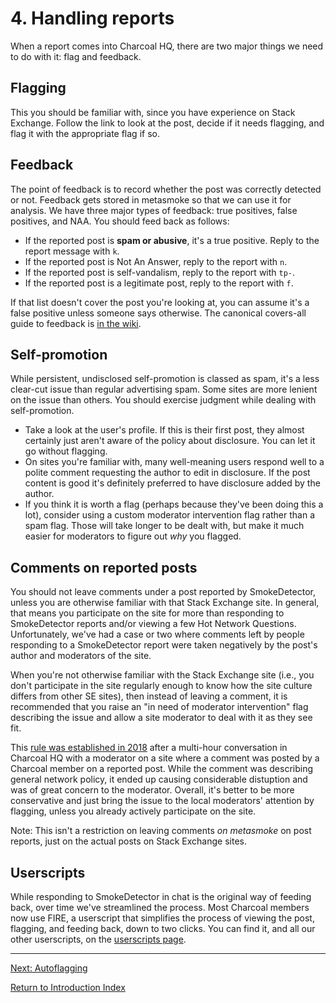 ---
---

# 4. Handling reports
When a report comes into Charcoal HQ, there are two major things we need to do with it: flag
and feedback.

## Flagging
This you should be familiar with, since you have experience on Stack Exchange. Follow the link to look 
at the post, decide if it needs flagging, and flag it with the appropriate flag if so.

## Feedback
The point of feedback is to record whether the post was correctly detected or not. Feedback
gets stored in metasmoke so that we can use it for analysis. We have three major types of
feedback: true positives, false positives, and NAA. You should feed back as follows:

 - If the reported post is **spam or abusive**, it's a true positive. Reply to the report
   message with `k`.
 - If the reported post is Not An Answer, reply to the report with `n`.
 - If the reported post is self-vandalism, reply to the report with `tp-`.
 - If the reported post is a legitimate post, reply to the report with `f`.

If that list doesn't cover the post you're looking at, you can assume it's a false positive
unless someone says otherwise. The canonical covers-all guide to feedback is
[in the wiki][wiki].

## Self-promotion
While persistent, undisclosed self-promotion is classed as spam, it's a less clear-cut issue
than regular advertising spam. Some sites are more lenient on the issue than others. You
should exercise judgment while dealing with self-promotion.

 - Take a look at the user's profile. If this is their first post, they almost certainly
   just aren't aware of the policy about disclosure. You can let it go without flagging.
 - On sites you're familiar with, many well-meaning users respond well to a polite comment
   requesting the author to edit in disclosure. If the post content is good it's definitely
   preferred to have disclosure added by the author.
 - If you think it is worth a flag (perhaps because they've been doing this a lot),
   consider using a custom moderator intervention flag rather than a spam flag. Those will
   take longer to be dealt with, but make it much easier for moderators to figure out _why_
   you flagged.

## Comments on reported posts
You should not leave comments under a post reported by SmokeDetector, unless you are otherwise
familiar with that Stack Exchange site. In general, that means you participate on the site for
more than responding to SmokeDetector reports and/or viewing a few Hot Network Questions.
Unfortunately, we've had a case or two where comments left by people responding to a SmokeDetector
report were taken negatively by the post's author and moderators of the site.

When you're not otherwise familiar with the Stack Exchange site (i.e., you don't participate in the
site regularly enough to know how the site culture differs from other SE sites), then instead of
leaving a comment, it is recommended that you raise an "in need of moderator intervention" flag
describing the issue and allow a site moderator to deal with it as they see fit.

This [rule was established in 2018](https://chat.stackexchange.com/transcript/11540?m=43203660#43203660)
after a multi-hour conversation in Charcoal HQ with a moderator on a site where a comment
was posted by a Charcoal member on a reported post. While the comment was describing general
network policy, it ended up causing considerable distuption and was of great concern to the
moderator. Overall, it's better to be more conservative and just bring the issue to the
local moderators' attention by flagging, unless you already actively participate on the site.

Note: This isn't a restriction on leaving comments *on metasmoke* on post reports, just on the
actual posts on Stack Exchange sites.

## Userscripts
While responding to SmokeDetector in chat is the original way of feeding back, over time
we've streamlined the process. Most Charcoal members now use FIRE, a userscript that
simplifies the process of viewing the post, flagging, and feeding back, down to two clicks.
You can find it, and all our other userscripts, on the [userscripts page][us].

-----

[Next: Autoflagging][5]

[Return to Introduction Index][8]


[wiki]: https://charcoal-se.org/smokey/Feedback-Guidance
[us]: /scripts
[5]: /training/autoflagging
[8]: /training/index
